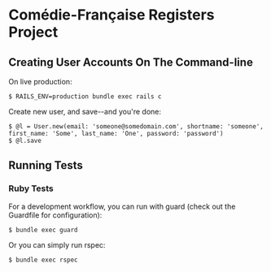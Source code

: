 # Comédie-Française Registers Project

## Creating User Accounts On The Command-line

On live production:

    $ RAILS_ENV=production bundle exec rails c

Create new user, and save--and you're done:

    $ @l = User.new(email: 'someone@somedomain.com', shortname: 'someone', first_name: 'Some', last_name: 'One', password: 'password')
    $ @l.save

## Running Tests

### Ruby Tests

For a development workflow, you can run with guard (check out the Guardfile for configuration):

    $ bundle exec guard

Or you can simply run rspec:

    $ bundle exec rspec
